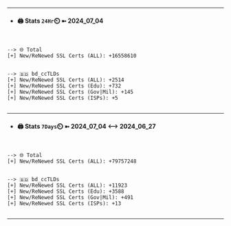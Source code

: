 

---
- #### 🖨️ **Stats** `24Hr`⏲️ ➼ 2024_07_04
```console


--> 🌐 Total
[+] New/ReNewed SSL Certs (ALL): +16558610


--> 🇧🇩 bd_ccTLDs
[+] New/ReNewed SSL Certs (ALL): +2514
[+] New/ReNewed SSL Certs (Edu): +732
[+] New/ReNewed SSL Certs (Gov|Mil): +145
[+] New/ReNewed SSL Certs (ISPs): +5


```

---
- #### 🖨️ **Stats** `7Days`⏲️ ➼ 2024_07_04 <--> 2024_06_27
```console


--> 🌐 Total
[+] New/ReNewed SSL Certs (ALL): +79757248


--> 🇧🇩 bd_ccTLDs
[+] New/ReNewed SSL Certs (ALL): +11923
[+] New/ReNewed SSL Certs (Edu): +3588
[+] New/ReNewed SSL Certs (Gov|Mil): +491
[+] New/ReNewed SSL Certs (ISPs): +13


```

---

